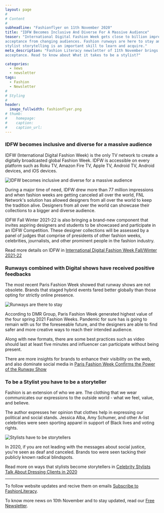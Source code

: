 ```yaml
---
layout: page
#
# Content
#
subheadline: "Fashionflyer on 11th November 2020"
title: "IDFW Becomes Inclusive And Diverse For A Massive Audience"
teaser: "International Digital Fashion Week gets close to billion impressions and gets
acceptance from changing audiences. Fashion runways are here to stay and to be 
stylist storytelling is an important skill to learn and acquire."
meta_description: "Fashion Literacy newsletter of 11th November brings stories of the importance of both Physical and Digital shows when IDFW receives wider
acceptance. Read to know about What it takes to be a stylist?"

categories:
  - news
  - newsletter
tags:
  - Fashion
  - Newsletter
#
# Styling
#
header:
  image_fullwidth: fashionflyer.png
# thumb:
#    homepage:
#    caption:
#    caption_url:
---
```

### IDFW becomes inclusive and diverse for a massive audience

IDFW (International Digital Fashion Week) is the only TV network to create a digitally
broadcasted global Fashion Week. IDFW is accessible on every platform such as Roku TV, 
Amazon Fire TV, Apple TV, Android TV, Android devices, and iOS devices.

<p><img src="{{site.url}}/images/resized/480/newsletter_11_nov_post1.jpg" alt="IDFW becomes inclusive and diverse for a massive audience" srcset="            {{site.url}}/images/resized/320/newsletter_11_nov_post1.jpg 320w,            {{site.url}}/images/resized/480/newsletter_11_nov_post1.jpg 480w,            {{site.url}}/images/resized/600/newsletter_11_nov_post1.jpg 600w,    " /></p>

During a major time of need, IDFW drew more than 77 million impressions and when fashion weeks are getting canceled all over the world, FNL Network's solution
has allowed designers from all over the world to keep the tradition alive. Designers from all over the world can showcase their collections to a bigger and diverse audience.

IDFW Fall Winter 2021-22 is also bringing a brand-new component that invites aspiring designers and students
to be showcased and participate in an IDFW Competition. These designer collections will be assessed by a panel of judges that comprise of presidents of other fashion weeks, celebrities, journalists, 
and other prominent people in the fashion industry.

Read more details on IDFW in [International Digital Fashion Week Fall/Winter
2021-22](https://en.dailymail24.com/2020/11/10/international-digital-fashion-2/)

### Runways combined with Digital shows have received positive feedbacks

The most recent Paris Fashion Week showed that runway shows are not obsolete. Brands that
staged hybrid events fared better globally than those opting for strictly online presence.



<p><img src="{{site.url}}/images/resized/480/newsletter_11_nov_post2.jpg" alt="Runways are there to stay" srcset="            {{site.url}}/images/resized/320/newsletter_11_nov_post2.jpg 320w,            {{site.url}}/images/resized/480/newsletter_11_nov_post2.jpg 480w,            {{site.url}}/images/resized/600/newsletter_11_nov_post2.jpg 600w,    " /></p>

According to DMR Group, Paris Fashion Week generated highest value of the four spring 2021 Fashion Weeks.
Pandemic for sure has is going to remain with us for the foreseeable future, and the designers
are able to find safer and more creative ways to reach their intended audience.

Along with new formats, there are some best practices such as video should last at least five minutes and influencer can participate without being present.

There are more insights for brands to enhance their visibility on the web, and also dominate social media
in [Paris Fashion Week Confirms the Power of the Runway Show](https://wwd.com/fashion-news/fashion-features/paris-fashion-week-confirms-power-of-runway-show-1234644086/)

### To be a Stylist you have to be a storyteller

Fashion is an extension of who we are. The clothing that we wear communicates our expressions to 
the outside world - what we feel, value, and believe.


The author expresses her opinion that clothes help in expressing our political and social stands.
Jessica Alba, Amy Schumer, and other A-list celebrities were seen sporting apparel in support of Black lives and voting rights.

<p><img src="{{site.url}}/images/resized/480/newsletter_11_nov_post3.jpg" alt="Stylists have to be storytellers" srcset="            {{site.url}}/images/resized/320/newsletter_11_nov_post3.jpg 320w,            {{site.url}}/images/resized/480/newsletter_11_nov_post3.jpg 480w,            {{site.url}}/images/resized/600/newsletter_11_nov_post3.jpg 600w,            {{site.url}}/images/resized/800/newsletter_11_nov_post3.jpg 800w,            {{site.url}}/images/resized/1400/newsletter_11_nov_post3.jpg 1400w,    " /></p>

In 2020, if you are not leading with the messages about social justice, you're seen
as deaf and canceled. Brands too were seen tacking their publicly known radical 
blindspots.

Read more on ways that stylists become storytellers in [Celebrity Stylists Talk
About Dressing Clients in
2020](https://www.popsugar.com/fashion/celebrity-stylists-interview-2020-47938759)

<hr>

To follow website updates and recive them on emails [Subscribe to
FashionLiteracy](https://feedburner.google.com/fb/a/mailverify?uri=Fashionliteracy&amp;loc=en_US).

To know more news on 10th November and to stay updated, read our [Free
Newsletter](http://newsletter.fashionliteracy.com/?edition_id=30350930-22b1-11eb-88b8-0cc47a0d1609).
